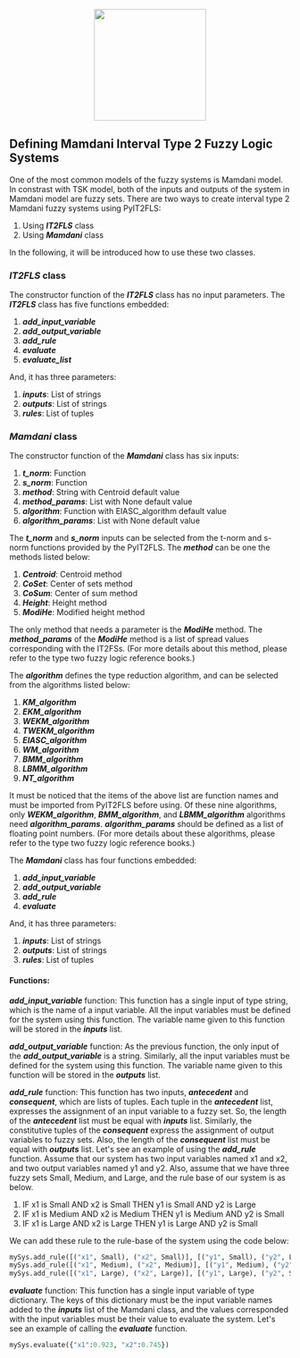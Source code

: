 <p align="center"><img src="https://raw.githubusercontent.com/Haghrah/PyIT2FLS/master/PyIT2FLS_icon.png" width="200"/></p>

## Defining Mamdani Interval Type 2 Fuzzy Logic Systems
One of the most common models of the fuzzy systems is Mamdani model. In constrast with TSK model, both of the inputs and outputs of the system in Mamdani model are fuzzy sets. There are two ways to create interval type 2 Mamdani fuzzy systems using PyIT2FLS:

1. Using **_IT2FLS_** class
2. Using **_Mamdani_** class

In the following, it will be introduced how to use these two classes.

### **_IT2FLS_** class
The constructor function of the **_IT2FLS_** class has no input parameters. The **_IT2FLS_** class has five functions embedded:

1. **_add_input_variable_**
2. **_add_output_variable_**
3. **_add_rule_**
4. **_evaluate_**
5. **_evaluate_list_**

And, it has three parameters:

1. **_inputs_**: List of strings
2. **_outputs_**: List of strings
3. **_rules_**: List of tuples

### **_Mamdani_** class
The constructor function of the **_Mamdani_** class has six inputs:

1. **_t_norm_**: Function
2. **_s_norm_**: Function
3. **_method_**: String with Centroid default value
4. **_method_params_**: List with None default value
5. **_algorithm_**: Function with EIASC_algorithm default value
6. **_algorithm_params_**: List with None default value

The **_t_norm_** and **_s_norm_** inputs can be selected from the t-norm and s-norm functions provided by the PyIT2FLS. The **_method_** can be one the methods listed below:

1. **_Centroid_**: Centroid method
2. **_CoSet_**: Center of sets method
3. **_CoSum_**: Center of sum method
4. **_Height_**: Height method
5. **_ModiHe_**: Modified height method

The only method that needs a parameter is the **_ModiHe_** method. The **_method_params_** of the **_ModiHe_** method is a list of spread values corresponding with the IT2FSs. (For more details about this method, please refer to the type two fuzzy logic reference books.)

The **_algorithm_** defines the type reduction algorithm, and can be selected from the algorithms listed below:

1. **_KM_algorithm_**
2. **_EKM_algorithm_**
3. **_WEKM_algorithm_**
4. **_TWEKM_algorithm_**
5. **_EIASC_algorithm_**
6. **_WM_algorithm_**
7. **_BMM_algorithm_**
8. **_LBMM_algorithm_**
9. **_NT_algorithm_**

It must be noticed that the items of the above list are function names and must be imported from PyIT2FLS before using. Of these nine algorithms, only **_WEKM_algorithm_**, **_BMM_algorithm_**, and **_LBMM_algorithm_** algorithms need **_algorithm_params_**. **_algorithm_params_** should be defined as a list of floating point numbers. (For more details about these algorithms, please refer to the type two fuzzy logic reference books.)

The **_Mamdani_** class has four functions embedded:

1. **_add_input_variable_**
2. **_add_output_variable_**
3. **_add_rule_**
4. **_evaluate_**

And, it has three parameters:

1. **_inputs_**: List of strings
2. **_outputs_**: List of strings
3. **_rules_**: List of tuples

#### Functions:
**_add_input_variable_** function: This function has a single input of type string, which is the name of a input variable. All the input variables must be defined for the system using this function. The variable name given to this function will be stored in the **_inputs_** list.

**_add_output_variable_** function: As the previous function, the only input of the **_add_output_variable_** is a string. Similarly, all the input variables must be defined for the system using this function. The variable name given to this function will be stored in the **_outputs_** list.

**_add_rule_** function: This function has two inputs, **_antecedent_** and **_consequent_**, which are lists of tuples. Each tuple in the **_antecedent_** list, expresses the assignment of an input variable to a fuzzy set. So, the length of the **_antecedent_** list must be equal with **_inputs_** list. Similarly, the constitutive tuples of the **_consequent_** express the assignment of output variables to fuzzy sets. Also, the length of the **_consequent_** list must be equal with **_outputs_** list. Let's see an example of using the **_add_rule_** function. Assume that our system has two input variables named x1 and x2, and two output variables named y1 and y2. Also, assume that we have three fuzzy sets Small, Medium, and Large, and the rule base of our system is as below.

1. IF x1 is Small  AND x2 is Small  THEN y1 is Small  AND y2 is Large
2. IF x1 is Medium AND x2 is Medium THEN y1 is Medium AND y2 is Small
3. IF x1 is Large  AND x2 is Large  THEN y1 is Large  AND y2 is Small

We can add these rule to the rule-base of the system using the code below:

```python
mySys.add_rule([("x1", Small), ("x2", Small)], [("y1", Small), ("y2", Large)])
mySys.add_rule([("x1", Medium), ("x2", Medium)], [("y1", Medium), ("y2", Small)])
mySys.add_rule([("x1", Large), ("x2", Large)], [("y1", Large), ("y2", Small)])
```

**_evaluate_** function: This function has a single input variable of type dictionary. The keys of this dictionary must be the input variable names added to the **_inputs_** list of the Mamdani class, and the values corresponded with the input variables must be their value to evaluate the system. Let's see an example of calling the **_evaluate_** function.

```python
mySys.evaluate({"x1":0.923, "x2":0.745})
```


